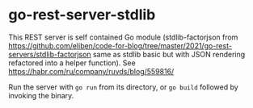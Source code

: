 # go-rest-server-stdlib
This REST server is self contained Go module (stdlib-factorjson from https://github.com/eliben/code-for-blog/tree/master/2021/go-rest-servers/stdlib-factorjson same as stdlib basic but with JSON rendering refactored into a helper function). See https://habr.com/ru/company/ruvds/blog/559816/

Run the server with `go run` from its directory, or `go build` followed by invoking the binary.
